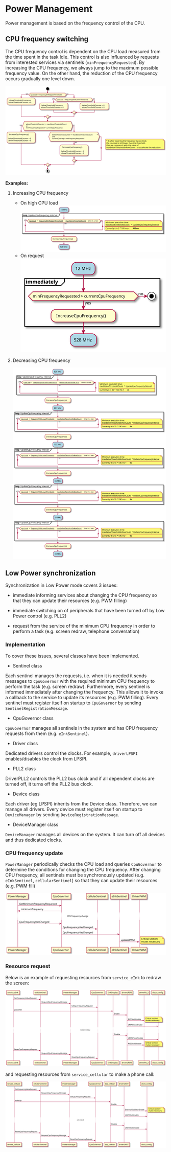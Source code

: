 # Power Management

Power management is based on the frequency control of the CPU. 

## CPU frequency switching

The CPU frequency control is dependent on the CPU load measured from the time spent in the task Idle. This control is also influenced by requests from interested services via sentinels (`minFrequencyRequested`). By increasing the CPU frequency, we always jump to the maximum possible frequency value. On the other hand, the reduction of the CPU frequency occurs gradually one level down.

![](./data/CpuFreqChangeAlgorithm.svg)

**Examples:**

1. Increasing CPU frequency
     - On high CPU load
     ![](./data/IncreasingCpuFreq.svg)
     - On request
     ![](./data/IncreasingImmediatelyCpuFreq.svg)
     
2. Decreasing CPU frequency

   ![](./data/DecreasingCpuFreq.svg)

## Low Power synchronization

Synchronization in Low Power mode covers 3 issues:

* immediate informing services about changing the CPU frequency so that they can update their resources (e.g. PWM filling)

* immediate switching on of peripherals that have been turned off by Low Power control (e.g. PLL2)

* request from the service of the minimum CPU frequency in order to perform a task (e.g. screen redraw, telephone conversation)

### Implementation 

To cover these issues, several classes have been implemented.

* Sentinel class

Each sentinel manages the requests, i.e. when it is needed it sends messages to `CpuGovernor` with the required minimum CPU frequency to perform the task (e.g. screen redraw). Furthermore, every sentinel is informed immediately after changing the frequency. This allows it to invoke a callback to the service to update its resources (e.g. PWM filling). Every sentinel must register itself on startup to `CpuGovernor` by sending `SentinelRegistrationMessage`.

* CpuGovernor class

`CpuGovernor` manages all sentinels in the system and has CPU frequency requests from them (e.g. `eInkSentinel`).

* Driver class

Dedicated drivers control the clocks. For example, `driverLPSPI` enables/disables the clock from LPSPI.

* PLL2 class

DriverPLL2 controls the PLL2 bus clock and if all dependent clocks are turned off, it turns off the PLL2 bus clock.

* Device class

Each driver (eg LPSPI) inherits from the Device class. Therefore, we can manage all drivers. Every device must register itself on startup to `DeviceManager` by sending `DeviceRegistrationMessage`.

* DeviceManager class

`DeviceManager` manages all devices on the system. It can turn off all devices and thus dedicated clocks.

### CPU frequency update

`PowerManager` periodically checks the CPU load and queries `CpuGovernor` to determine the conditions for changing the CPU frequency.
After changing CPU frequency, all sentinels must be synchronously updated (e.g. `eInkSentinel`, `cellularSentinel`) so that they can update their resources (e.g. PWM fill)

![](./data/CpuFrequencyUpdate.svg)

### Resource request

Below is an example of requesting resources from `service_eInk` to redraw the screen:

![](./data/eInkResourceRequest.svg)

and requesting resources from `service_cellular` to make a phone call:

![](./data/cellularResourceRequest.svg)


